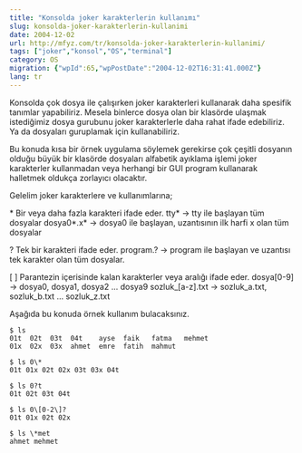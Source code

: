 ```yaml
---
title: "Konsolda joker karakterlerin kullanımı"
slug: konsolda-joker-karakterlerin-kullanimi
date: 2004-12-02
url: http://mfyz.com/tr/konsolda-joker-karakterlerin-kullanimi/
tags: ["joker","konsol","OS","terminal"]
category: OS
migration: {"wpId":65,"wpPostDate":"2004-12-02T16:31:41.000Z"}
lang: tr
---
```


Konsolda çok dosya ile çalışırken joker karakterleri kullanarak daha spesifik tanımlar yapabiliriz. Mesela binlerce dosya olan bir klasörde ulaşmak istediğimiz dosya gurubunu joker karakterlerle daha rahat ifade edebiliriz. Ya da dosyaları guruplamak için kullanabiliriz.

Bu konuda kısa bir örnek uygulama söylemek gerekirse çok çeşitli dosyanın olduğu büyük bir klasörde dosyaları alfabetik ayıklama işlemi joker karakterler kullanmadan veya herhangi bir GUI program kullanarak halletmek oldukça zorlayıcı olacaktır.

Gelelim joker karakterlere ve kullanımlarına;

\* Bir veya daha fazla karakteri ifade eder. tty\* -> tty ile başlayan tüm dosyalar dosya0\*.x\* -> dosya0 ile başlayan, uzantısının ilk harfi x olan tüm dosyalar

? Tek bir karakteri ifade eder. program.? -> program ile başlayan ve uzantısı tek karakter olan tüm dosyalar.

\[ \] Parantezin içerisinde kalan karakterler veya aralığı ifade eder. dosya\[0-9\] -> dosya0, dosya1, dosya2 ... dosya9 sozluk\_\[a-z\].txt -> sozluk\_a.txt, sozluk\_b.txt ... sozluk\_z.txt

Aşağıda bu konuda örnek kullanım bulacaksınız.
```
$ ls
01t  02t  03t  04t    ayse  faik   fatma   mehmet
01x  02x  03x  ahmet  emre  fatih  mahmut

$ ls 0\*
01t 01x 02t 02x 03t 03x 04t

$ ls 0?t
01t 02t 03t 04t

$ ls 0\[0-2\]?
01t 01x 02t 02x

$ ls \*met
ahmet mehmet

```